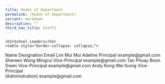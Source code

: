```yaml
---
title: Heads of Department
permalink: /heads-of-department/
variant: markdown
description: ""
third_nav_title: Staff1
---
```


	<h2>School Leaders</h2>
	<table style="border-collapse: collapse;">
  <tbody><tr style="background-color: lightblue">
    <th style="font-size: 20px; border: 1px solid black;padding: 10px 20px; text-align: left;">Name</th>
    <th style="font-size: 20px; border: 1px solid black;padding: 10px 20px; text-align: left;">Designation</th>
    <th style="font-size: 20px; border: 1px solid black;padding: 10px 20px; text-align: left;">Email</th>
  </tr>
  <tr>
    <td style="color: black; font-size: 16px; border: 1px solid black;padding: 10px 20px;">Lim Mui Mui Adeline</td>
    <td style="color: black; font-size: 16px; border: 1px solid black;padding: 10px 20px;">Principal</td>
    <td style="font-size: 16px; border: 1px solid black;padding: 10px 20px;">example@gmail.com</td>
  </tr>  
    <tr>
    <td style="color: black; font-size: 16px; border: 1px solid black;padding: 10px 20px;">Shereen Wong Mingrui</td>
    <td style="color: black; font-size: 16px; border: 1px solid black;padding: 10px 20px;">Vice-Principal</td>
    <td style="font-size: 16px; border: 1px solid black;padding: 10px 20px;">example@gmail.com</td>
  </tr> 
    <tr>
    <td style="color: black; font-size: 16px; border: 1px solid black;padding: 10px 20px;">Tan Phuay Boon Gwen</td>
    <td style="color: black; font-size: 16px; border: 1px solid black;padding: 10px 20px;">Vice-Principal</td>
    <td style="font-size: 16px; border: 1px solid black;padding: 10px 20px;">example@gmail.com</td>
  </tr> 
    <tr>
    <td style="color: black; font-size: 16px; border: 1px solid black;padding: 10px 20px;">Andy Kong Wei foong</td>
    <td style="color: black; font-size: 16px; border: 1px solid black;padding: 10px 20px;">Vice-Principal<br>(Administration)</td>
    <td style="font-size: 16px; border: 1px solid black;padding: 10px 20px;">example@gmail.com</td>
  </tr> 
</tbody></table>
  
	
